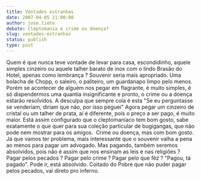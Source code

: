 ```yaml
---
title: Vontades estranhas
date: 2007-04-05 21:00:00
author: jose.tiete
debate: Cleptomania é crime ou doença?
slug: vontades-estranhas
status: publish 
type: post
---
```


Quem é que nunca teve vontade de levar para casa, escondidinho, aquele simples cinzeiro ou aquele talher barato de inox com o lindo Brasão do Hotel, apenas como lembrança ? Souvenir seria mais apropriado. Uma bolacha de Chopp, o saleiro, o paliteiro, um guardanapo limpo pelo menos. Porém se acontecer de alguém nos pegar em flagrante, é muito simples, é só dispendermos uma quantia insignificante e pronto, o crime ou a doença estarão resolvidos. A desculpa que sempre cola é esta "Se eu perguntasse se venderiam, diriam que não, por isso peguei" Agora pegar um cinzeiro de cristal ou um talher de prata, aí é diferente, pois o preço a ser pago, é muito maior. Está assim configurado que o cleptomaníaco tem bom gosto, sabe exatamente o que quer para sua coleção particular de bugigangas, que não pode nem mostrar para os amigos.  Crime ou doença, mas com bom gosto. Já que vamos ter problema, mais interessante que o souvenir valha a pena ao menos para pagar um advogado. Mas pagando, também seremos absolvidos, pois não é assim que nos ensinam as leis e nas religiões ? Pagar pelos pecados ? Pagar pelo crime ? Pagar pelo que fêz ? "Pagou, tá pagado". Pode ir, está absolvido. Coitado do Pobre que não puder pagar pelos pecados, vai direto pro inferno.
